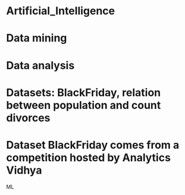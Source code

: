 # Artificial_Intelligence
# Data mining
# Data analysis
# Datasets: BlackFriday, relation between population and count divorces
# Dataset BlackFriday comes from a competition hosted by Analytics Vidhya
ML
